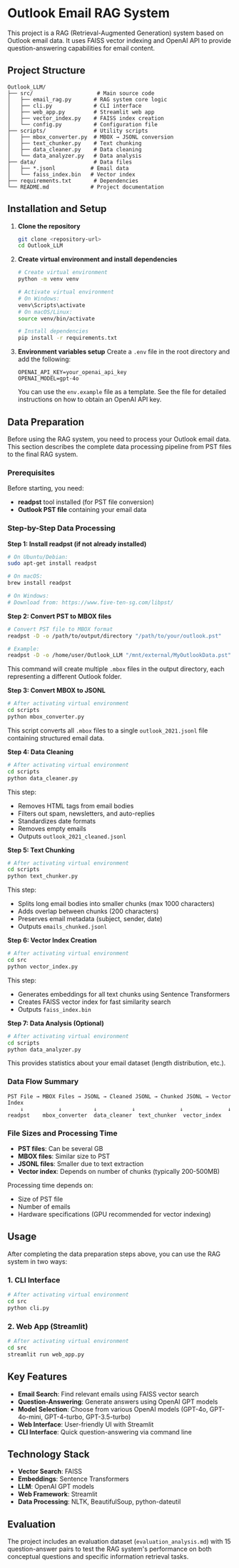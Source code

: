 # Outlook Email RAG System

This project is a RAG (Retrieval-Augmented Generation) system based on Outlook email data. It uses FAISS vector indexing and OpenAI API to provide question-answering capabilities for email content.

## Project Structure

```
Outlook_LLM/
├── src/                    # Main source code
│   ├── email_rag.py       # RAG system core logic
│   ├── cli.py             # CLI interface
│   ├── web_app.py         # Streamlit web app
│   ├── vector_index.py    # FAISS index creation
│   └── config.py          # Configuration file
├── scripts/               # Utility scripts
│   ├── mbox_converter.py  # MBOX → JSONL conversion
│   ├── text_chunker.py    # Text chunking
│   ├── data_cleaner.py    # Data cleaning
│   └── data_analyzer.py   # Data analysis
├── data/                  # Data files
│   ├── *.jsonl           # Email data
│   └── faiss_index.bin   # Vector index
├── requirements.txt       # Dependencies
└── README.md             # Project documentation
```

## Installation and Setup

1. **Clone the repository**
   ```bash
   git clone <repository-url>
   cd Outlook_LLM
   ```

2. **Create virtual environment and install dependencies**
   ```bash
   # Create virtual environment
   python -m venv venv
   
   # Activate virtual environment
   # On Windows:
   venv\Scripts\activate
   # On macOS/Linux:
   source venv/bin/activate
   
   # Install dependencies
   pip install -r requirements.txt
   ```

3. **Environment variables setup**
   Create a `.env` file in the root directory and add the following:
   ```
   OPENAI_API_KEY=your_openai_api_key
   OPENAI_MODEL=gpt-4o
   ```
   
   You can use the `env.example` file as a template. See the file for detailed instructions on how to obtain an OpenAI API key.

## Data Preparation

Before using the RAG system, you need to process your Outlook email data. This section describes the complete data processing pipeline from PST files to the final RAG system.

### Prerequisites

Before starting, you need:
- **readpst** tool installed (for PST file conversion)
- **Outlook PST file** containing your email data

### Step-by-Step Data Processing

**Step 1: Install readpst (if not already installed)**
```bash
# On Ubuntu/Debian:
sudo apt-get install readpst

# On macOS:
brew install readpst

# On Windows:
# Download from: https://www.five-ten-sg.com/libpst/
```

**Step 2: Convert PST to MBOX files**
```bash
# Convert PST file to MBOX format
readpst -D -o /path/to/output/directory "/path/to/your/outlook.pst"

# Example:
readpst -D -o /home/user/Outlook_LLM "/mnt/external/MyOutlookData.pst"
```

This command will create multiple `.mbox` files in the output directory, each representing a different Outlook folder.

**Step 3: Convert MBOX to JSONL**
```bash
# After activating virtual environment
cd scripts
python mbox_converter.py
```

This script converts all `.mbox` files to a single `outlook_2021.jsonl` file containing structured email data.

**Step 4: Data Cleaning**
```bash
# After activating virtual environment
cd scripts
python data_cleaner.py
```

This step:
- Removes HTML tags from email bodies
- Filters out spam, newsletters, and auto-replies
- Standardizes date formats
- Removes empty emails
- Outputs `outlook_2021_cleaned.jsonl`

**Step 5: Text Chunking**
```bash
# After activating virtual environment
cd scripts
python text_chunker.py
```

This step:
- Splits long email bodies into smaller chunks (max 1000 characters)
- Adds overlap between chunks (200 characters)
- Preserves email metadata (subject, sender, date)
- Outputs `emails_chunked.jsonl`

**Step 6: Vector Index Creation**
```bash
# After activating virtual environment
cd src
python vector_index.py
```

This step:
- Generates embeddings for all text chunks using Sentence Transformers
- Creates FAISS vector index for fast similarity search
- Outputs `faiss_index.bin`

**Step 7: Data Analysis (Optional)**
```bash
# After activating virtual environment
cd scripts
python data_analyzer.py
```

This provides statistics about your email dataset (length distribution, etc.).

### Data Flow Summary

```
PST File → MBOX Files → JSONL → Cleaned JSONL → Chunked JSONL → Vector Index
    ↓           ↓          ↓           ↓              ↓              ↓
readpst    mbox_converter  data_cleaner  text_chunker  vector_index
```

### File Sizes and Processing Time

- **PST files**: Can be several GB
- **MBOX files**: Similar size to PST
- **JSONL files**: Smaller due to text extraction
- **Vector index**: Depends on number of chunks (typically 200-500MB)

Processing time depends on:
- Size of PST file
- Number of emails
- Hardware specifications (GPU recommended for vector indexing)

## Usage

After completing the data preparation steps above, you can use the RAG system in two ways:

### 1. CLI Interface
```bash
# After activating virtual environment
cd src
python cli.py
```

### 2. Web App (Streamlit)
```bash
# After activating virtual environment
cd src
streamlit run web_app.py
```

## Key Features

- **Email Search**: Find relevant emails using FAISS vector search
- **Question-Answering**: Generate answers using OpenAI GPT models
- **Model Selection**: Choose from various OpenAI models (GPT-4o, GPT-4o-mini, GPT-4-turbo, GPT-3.5-turbo)
- **Web Interface**: User-friendly UI with Streamlit
- **CLI Interface**: Quick question-answering via command line

## Technology Stack

- **Vector Search**: FAISS
- **Embeddings**: Sentence Transformers
- **LLM**: OpenAI GPT models
- **Web Framework**: Streamlit
- **Data Processing**: NLTK, BeautifulSoup, python-dateutil

## Evaluation

The project includes an evaluation dataset (`evaluation_analysis.md`) with 15 question-answer pairs to test the RAG system's performance on both conceptual questions and specific information retrieval tasks.
